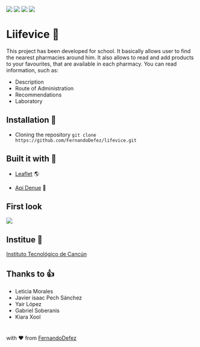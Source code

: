 ![](https://img.shields.io/github/issues/FernandoDefez/lifevice)
![](https://img.shields.io/github/forks/FernandoDefez/lifevice)
![](https://img.shields.io/github/stars/FernandoDefez/lifevice)
![](https://img.shields.io/github/license/FernandoDefez/lifevice)

# Liifevice :pill: 

This project has been developed for school. It basically allows user to find the nearest pharmacies around him. It also allows to read and add products to your favourites, that are available in each pharmacy. You can read information, such as:
- Description
- Route of Administration
- Recommendations
- Laboratory 


## Installation :rocket:

- Cloning the repository
```git clone https://github.com/FernandoDefez/lifevice.git```

## Built it with :hammer:

- [Leaflet](https://leafletjs.com) :earth_americas:

- [Api Denue](https://www.inegi.org.mx/servicios/api_denue.html) :convenience_store:


## First look 

![](https://github.com/FernandoDefez/lifevice/blob/master/public/common/images/index.png)


## Institue :school:

[Instituto Tecnológico de Cancún](https://www.cancun.tecnm.mx)


## Thanks to :thumbsup:

- Leticia Morales
- Javier isaac Pech Sánchez
- Yair López
- Gabriel Soberanis
- Kiara Xool


#
with :heart: from [FernandoDefez](https://github.com/FernandoDefez)